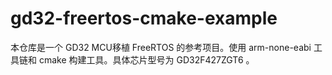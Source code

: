 # gd32-freertos-cmake-example

本仓库是一个 GD32 MCU移植 FreeRTOS 的参考项目。使用 arm-none-eabi 工具链和 cmake 构建工具。具体芯片型号为 GD32F427ZGT6 。
